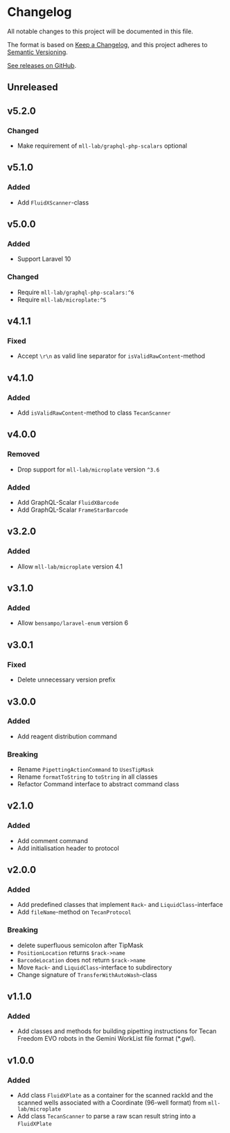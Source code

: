 # Changelog

All notable changes to this project will be documented in this file.

The format is based on [Keep a Changelog](https://keepachangelog.com/en/1.0.0),
and this project adheres to [Semantic Versioning](https://semver.org/spec/v2.0.0.html).

[See releases on GitHub](https://github.com/mll-lab/liquid-handling-robotics/releases).

## Unreleased

## v5.2.0

### Changed

- Make requirement of `mll-lab/graphql-php-scalars` optional

## v5.1.0

### Added

- Add `FluidXScanner`-class

## v5.0.0

### Added

- Support Laravel 10

### Changed

- Require `mll-lab/graphql-php-scalars:^6`
- Require `mll-lab/microplate:^5`

## v4.1.1

### Fixed

- Accept `\r\n` as valid line separator for `isValidRawContent`-method

## v4.1.0

### Added

- Add `isValidRawContent`-method to class `TecanScanner`

## v4.0.0

### Removed

- Drop support for `mll-lab/microplate` version `^3.6`

### Added

- Add GraphQL-Scalar `FluidXBarcode`
- Add GraphQL-Scalar `FrameStarBarcode`

## v3.2.0

### Added

- Allow `mll-lab/microplate` version 4.1

## v3.1.0

### Added

- Allow `bensampo/laravel-enum` version 6

## v3.0.1

### Fixed

- Delete unnecessary version prefix

## v3.0.0

### Added

- Add reagent distribution command

### Breaking

- Rename `PipettingActionCommand` to `UsesTipMask`
- Rename `formatToString` to `toString` in all classes
- Refactor Command interface to abstract command class

## v2.1.0

### Added

- Add comment command
- Add initialisation header to protocol

## v2.0.0

### Added

- Add predefined classes that implement `Rack`- and `LiquidClass`-interface
- Add `fileName`-method on `TecanProtocol`

### Breaking

- delete superfluous semicolon after TipMask
- `PositionLocation` returns `$rack->name`
- `BarcodeLocation` does not return `$rack->name`
- Move `Rack`- and `LiquidClass`-interface to subdirectory
- Change signature of `TransferWithAutoWash`-class

## v1.1.0

### Added

- Add classes and methods for building pipetting instructions for Tecan Freedom EVO robots in the Gemini WorkList file format (\*.gwl).

## v1.0.0

### Added

- Add class `FluidXPlate` as a container for the scanned rackId and the scanned wells associated with a Coordinate (96-well format) from `mll-lab/microplate`
- Add class `TecanScanner` to parse a raw scan result string into a `FluidXPlate`
